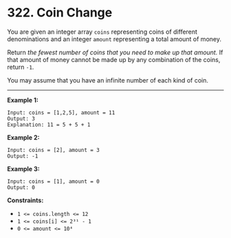 # 322. Coin Change

You are given an integer array `coins` representing coins of different denominations and an integer `amount` representing a total amount of money.

Return *the fewest number of coins that you need to make up that amount.* 
If that amount of money cannot be made up by any combination of the coins, return `-1`.

You may assume that you have an infinite number of each kind of coin.
 
---
**Example 1:**

```
Input: coins = [1,2,5], amount = 11
Output: 3
Explanation: 11 = 5 + 5 + 1
```

**Example 2:**

```
Input: coins = [2], amount = 3
Output: -1
```

**Example 3:**

```
Input: coins = [1], amount = 0
Output: 0
```

**Constraints:**

* `1 <= coins.length <= 12`
* `1 <= coins[i] <= 2³¹ - 1`
* `0 <= amount <= 10⁴`
